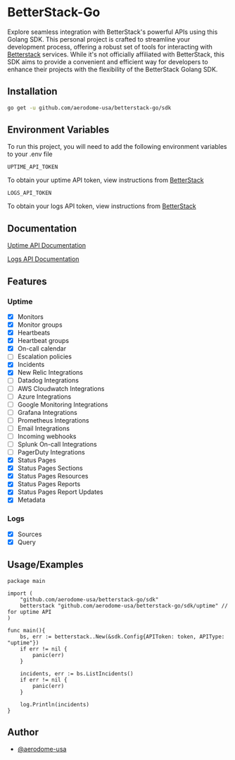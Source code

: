 # BetterStack-Go

Explore seamless integration with BetterStack's powerful APIs using this Golang SDK. This personal project is crafted to streamline your development process, offering a robust set of tools for interacting with [Betterstack](https://betterstack.com) services. While it's not officially affiliated with BetterStack, this SDK aims to provide a convenient and efficient way for developers to enhance their projects with the flexibility of the BetterStack Golang SDK.

## Installation

```bash
go get -u github.com/aerodome-usa/betterstack-go/sdk
```

## Environment Variables

To run this project, you will need to add the following environment variables to your .env file

`UPTIME_API_TOKEN`

To obtain your uptime API token, view instructions from [BetterStack](https://betterstack.com/docs/uptime/api/getting-started-with-uptime-api/)

`LOGS_API_TOKEN`

To obtain your logs API token, view instructions from [BetterStack](https://betterstack.com/docs/logs/api/getting-started/)

## Documentation

[Uptime API Documentation](https://betterstack.com/docs/uptime/api/getting-started-with-uptime-api/)

[Logs API Documentation](https://betterstack.com/docs/logs/api/getting-started/)

## Features

### Uptime

- [x] Monitors
- [x] Monitor groups
- [x] Heartbeats
- [x] Heartbeat groups
- [x] On-call calendar
- [ ] Escalation policies
- [x] Incidents
- [x] New Relic Integrations
- [ ] Datadog Integrations
- [ ] AWS Cloudwatch Integrations
- [ ] Azure Integrations
- [ ] Google Monitoring Integrations
- [ ] Grafana Integrations
- [ ] Prometheus Integrations
- [ ] Email Integrations
- [ ] Incoming webhooks
- [ ] Splunk On-call Integrations
- [ ] PagerDuty Integrations
- [x] Status Pages
- [x] Status Pages Sections
- [x] Status Pages Resources
- [x] Status Pages Reports
- [x] Status Pages Report Updates
- [x] Metadata

### Logs

- [x] Sources
- [x] Query

## Usage/Examples

```golang
package main

import (
    "github.com/aerodome-usa/betterstack-go/sdk"
    betterstack "github.com/aerodome-usa/betterstack-go/sdk/uptime" // for uptime API
)

func main(){
    bs, err := betterstack..New(&sdk.Config{APIToken: token, APIType: "uptime"})
    if err != nil {
        panic(err)
    }

    incidents, err := bs.ListIncidents()
    if err != nil {
        panic(err)
    }

    log.Println(incidents)
}
```

## Author

- [@aerodome-usa](https://www.github.com/aerodome-usa)
